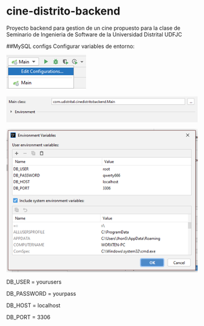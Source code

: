 # cine-distrito-backend
Proyecto backend para gestion de un cine propuesto para la clase de Seminario de Ingenieria de Software de la Universidad Distrital UDFJC

##MySQL configs
Configurar variables de entorno:

![Alt text](img/1.png?raw=true "1")

![Alt text](img/2.png?raw=true "2")

![Alt text](img/3.png?raw=true "3")

DB_USER = yourusers

DB_PASSWORD = yourpass

DB_HOST = localhost

DB_PORT = 3306